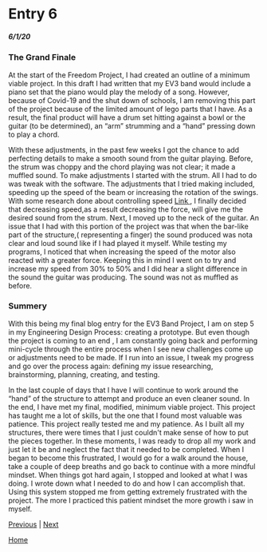 # Entry 6
##### 6/1/20

### The Grand Finale
<p>At the start of the Freedom Project, I had created an outline of a minimum viable project. In this draft I had written that
my EV3 band would include a piano set that the piano would play the melody of a song. However, because of Covid-19 and the shut
down of schools, I am removing this part of the project because of the limited amount of lego parts that I have. As a result,
the final product will have a drum set hitting against a bowl or the guitar (to be determined), an “arm” strumming and a “hand”
pressing down to play a chord. </p>
<p>
With these adjustments, in the past few weeks I got the chance to add perfecting details to make a smooth sound from the guitar
playing. Before, the strum was choppy and the chord playing was not clear; it made a muffled sound. To make adjustments I
started with the strum. All I had to do was tweak with the software. The adjustments that I tried making included, speeding up
the speed of the beam or increasing the rotation of the swings. With some research done about controlling speed
<a href= https://makecode.mindstorms.com/reference/motors/motor/speed> Link </a>, I finally decided that decreasing speed,as a result
decreasing the force, will give me the desired sound from the strum. Next, I moved up to the neck of the guitar. An issue that I
had with this portion of the project was that when the bar-like part of the structure,( representing a finger) the sound
produced was nota clear and loud sound like if I had played it myself. While testing my programs, I noticed that when increasing
the speed of the motor also reacted with a greater force. Keeping this in mind I went on to try and increase my speed from 30%
to 50% and I did hear a slight difference in the sound the guitar was producing. The sound was not as muffled as before. </p>


### Summery

 <p> With this being my final blog entry for the EV3 Band Project, I am on step 5 in my Engineering Design Process: creating a
 prototype. But even though the project is coming to an end , I am constantly going back and performing mini-cycle through the
 entire process when I see new challenges come up or adjustments need to be made. If I run into an issue, I tweak my progress
 and go over the process again: defining my issue  researching, brainstorming, planning, creating, and testing.</p>

<p>In the last couple of days that I have I will continue to work around the “hand” of the structure to attempt and produce an even cleaner sound. In the end, I have met my final, modified, minimum viable project. This project has taught me a lot of
skills, but the one that I found most valuable was patience. This project really tested me and my patience. As I built all my
structures, there were times that I just couldn't make sense of how to put the pieces together. In these moments, I was ready to
drop all my work and just let it be and neglect the fact that it needed to be completed. When I began to become this frustrated,
I would go for a walk around the house, take a couple of deep breaths and go back to continue with a more mindful mindset. When
things got hard again, I stopped and looked at what I was doing. I wrote down what I needed to do and how I can accomplish that.
Using this system stopped me from getting extremely frustrated with the project. The more I practiced this patient mindset the
more growth i saw in myself. </p>



[Previous](entry05.md) | [Next](entry07.md)

[Home](../README.md)